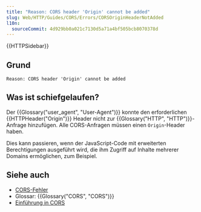 ```yaml
---
title: "Reason: CORS header 'Origin' cannot be added"
slug: Web/HTTP/Guides/CORS/Errors/CORSOriginHeaderNotAdded
l10n:
  sourceCommit: 4d929bb0a021c7130d5a71a4bf505bcb8070378d
---
```


{{HTTPSidebar}}

## Grund

```plain
Reason: CORS header 'Origin' cannot be added
```

## Was ist schiefgelaufen?

Der {{Glossary("user_agent", "User-Agent")}} konnte den erforderlichen {{HTTPHeader("Origin")}}
Header nicht zur {{Glossary("HTTP", "HTTP")}}-Anfrage hinzufügen. Alle CORS-Anfragen müssen einen
`Origin`-Header haben.

Dies kann passieren, wenn der JavaScript-Code mit erweiterten Berechtigungen ausgeführt wird, die ihm
Zugriff auf Inhalte mehrerer Domains ermöglichen, zum Beispiel.

## Siehe auch

- [CORS-Fehler](/de/docs/Web/HTTP/Guides/CORS/Errors)
- Glossar: {{Glossary("CORS", "CORS")}}
- [Einführung in CORS](/de/docs/Web/HTTP/Guides/CORS)
